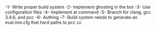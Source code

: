 -1- Write proper build system
-2- Implement ghosting in the bot
-3- Use configuration files
-4- Implement at command
-5- Branch for clang, gcc 3.4.6, and pcc
-6- Authing
-7- Build system needs to generate an eval.nim.cfg that hard paths to pcc cc
